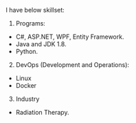 I have below skillset:

1. Programs:
- C#, ASP.NET, WPF, Entity Framework.
- Java and JDK 1.8.
- Python.

2. DevOps (Development and Operations):
- Linux
- Docker

3. Industry
- Radiation Therapy.
<!---
neilzhuo/neilzhuo is a ✨ special ✨ repository because its `README.md` (this file) appears on your GitHub profile.
You can click the Preview link to take a look at your changes.
--->
